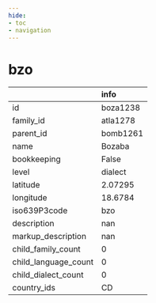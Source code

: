 ```yaml
---
hide:
- toc
- navigation
---
```

# bzo
|                      | info     |
|:---------------------|:---------|
| id                   | boza1238 |
| family_id            | atla1278 |
| parent_id            | bomb1261 |
| name                 | Bozaba   |
| bookkeeping          | False    |
| level                | dialect  |
| latitude             | 2.07295  |
| longitude            | 18.6784  |
| iso639P3code         | bzo      |
| description          | nan      |
| markup_description   | nan      |
| child_family_count   | 0        |
| child_language_count | 0        |
| child_dialect_count  | 0        |
| country_ids          | CD       |